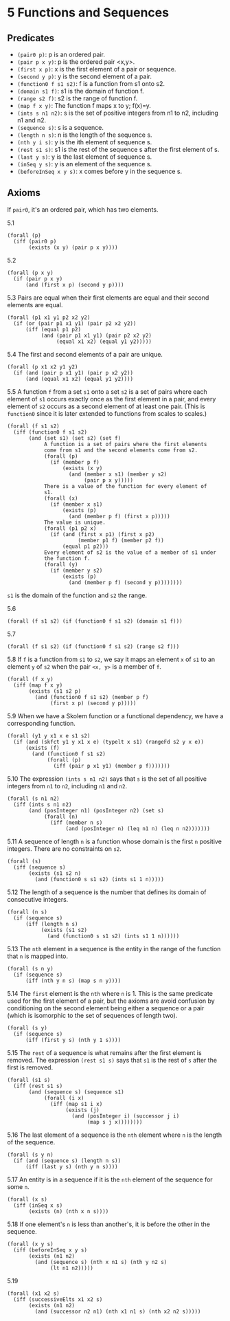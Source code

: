 # 5 Functions and Sequences

## Predicates

- `(pair0 p)`: p is an ordered pair.
- `(pair p x y)`: p is the ordered pair <x,y>.
- `(first x p)`: x is the first element of a pair or sequence.
- `(second y p)`: y is the second element of a pair.
- `(function0 f s1 s2)`: f is a function from s1 onto s2.
- `(domain s1 f)`: s1 is the domain of function f.
- `(range s2 f)`: s2 is the range of function f.
- `(map f x y)`: The function f maps x to y; f(x)=y.
- `(ints s n1 n2)`: s is the set of positive integers from n1 to n2,
  including n1 and n2.
- `(sequence s)`: s is a sequence.
- `(length n s)`: n is the length of the sequence s.
- `(nth y i s)`: y is the ith element of sequence s.
- `(rest s1 s)`: s1 is the rest of the sequence s after the first element
  of s.
- `(last y s)`: y is the last element of sequence s.
- `(inSeq y s)`: y is an element of the sequence s.
- `(beforeInSeq x y s)`: x comes before y in the sequence s.

## Axioms

If `pair0`, it's an ordered pair, which has two elements.

5.1
```
(forall (p)
  (iff (pair0 p)
       (exists (x y) (pair p x y))))
```
5.2
```
(forall (p x y)
  (if (pair p x y)
      (and (first x p) (second y p))))
```

5.3 Pairs are equal when their first elements are equal and their second
elements are equal.

```
(forall (p1 x1 y1 p2 x2 y2)
  (if (or (pair p1 x1 y1) (pair p2 x2 y2))
      (iff (equal p1 p2)
           (and (pair p1 x1 y1) (pair p2 x2 y2)
                (equal x1 x2) (equal y1 y2)))))
```

5.4 The first and second elements of a pair are unique.

```
(forall (p x1 x2 y1 y2)
  (if (and (pair p x1 y1) (pair p x2 y2))
      (and (equal x1 x2) (equal y1 y2))))
```

5.5 A function `f` from a set `s1` onto a set `s2` is a set of pairs where
each element of `s1` occurs exactly once as the first element in a pair,
and every element of `s2` occurs as a second element of at least one pair.
(This is `function0` since it is later extended to functions from scales
to scales.)

```
(forall (f s1 s2)
  (iff (function0 f s1 s2)
       (and (set s1) (set s2) (set f)
            A function is a set of pairs where the first elements
            come from s1 and the second elements come from s2.
            (forall (p)
              (if (member p f)
                  (exists (x y)
                    (and (member x s1) (member y s2)
                         (pair p x y)))))
            There is a value of the function for every element of
            s1.
            (forall (x)
              (if (member x s1)
                  (exists (p)
                    (and (member p f) (first x p)))))
            The value is unique.
            (forall (p1 p2 x)
              (if (and (first x p1) (first x p2)
                       (member p1 f) (member p2 f))
                  (equal p1 p2)))
            Every element of s2 is the value of a member of s1 under
            the function f.
            (forall (y)
              (if (member y s2)
                  (exists (p)
                    (and (member p f) (second y p))))))))
```

`s1` is the domain of the function and `s2` the range.

5.6
```
(forall (f s1 s2) (if (function0 f s1 s2) (domain s1 f)))
```

5.7
```
(forall (f s1 s2) (if (function0 f s1 s2) (range s2 f)))
```

5.8 If `f` is a function from `s1` to `s2`, we say it maps an element `x`
of `s1` to an element `y` of `s2` when the pair `<x, y>` is a member of
`f`.

```
(forall (f x y)
  (iff (map f x y)
       (exists (s1 s2 p)
         (and (function0 f s1 s2) (member p f)
              (first x p) (second y p)))))
```

5.9 When we have a Skolem function or a functional dependency, we have a
corresponding function.

```
(forall (y1 y x1 x e s1 s2)
  (if (and (skfct y1 y x1 x e) (typelt x s1) (rangeFd s2 y x e))
      (exists (f)
        (and (function0 f s1 s2)
             (forall (p)
               (iff (pair p x1 y1) (member p f)))))))
```

5.10 The expression `(ints s n1 n2)` says that `s` is the set of all
positive integers from `n1` to `n2`, including `n1` and `n2`.

```
(forall (s n1 n2)
  (iff (ints s n1 n2)
       (and (posInteger n1) (posInteger n2) (set s)
            (forall (n)
              (iff (member n s)
                   (and (posInteger n) (leq n1 n) (leq n n2)))))))
```

5.11 A sequence of length `n` is a function whose domain is the first
`n` positive integers. There are no constraints on `s2`.

```
(forall (s)
  (iff (sequence s)
       (exists (s1 s2 n)
         (and (function0 s s1 s2) (ints s1 1 n)))))
```

5.12 The length of a sequence is the number that defines its domain of
consecutive integers.

```
(forall (n s)
  (if (sequence s)
      (iff (length n s)
           (exists (s1 s2)
             (and (function0 s s1 s2) (ints s1 1 n))))))
```

5.13 The `nth` element in a sequence is the entity in the range of the
function that `n` is mapped into.

```
(forall (s n y)
  (if (sequence s)
      (iff (nth y n s) (map s n y))))
```

5.14 The `first` element is the `nth` where `n` is 1. This is the same
predicate used for the first element of a pair, but the axioms are
avoid confusion by conditioning on the second element being either
a sequence or a pair (which is isomorphic to the set of sequences of
length two).

```
(forall (s y)
  (if (sequence s)
      (iff (first y s) (nth y 1 s))))
```

5.15 The `rest` of a sequence is what remains after the first element is
removed. The expression `(rest s1 s)` says that `s1` is the rest of
`s` after the first is removed.

```
(forall (s1 s)
  (iff (rest s1 s)
       (and (sequence s) (sequence s1)
            (forall (i x)
              (iff (map s1 i x)
                   (exists (j)
                     (and (posInteger i) (successor j i)
                          (map s j x))))))))
```

5.16 The last element of a sequence is the `nth` element where `n` is the
length of the sequence.

```
(forall (s y n)
  (if (and (sequence s) (length n s))
      (iff (last y s) (nth y n s))))
```

5.17 An entity is in a sequence if it is the `nth` element of the sequence
for some `n`.

```
(forall (x s)
  (iff (inSeq x s)
       (exists (n) (nth x n s))))
```

5.18 If one element's `n` is less than another's, it is before the other
in the sequence.

```
(forall (x y s)
  (iff (beforeInSeq x y s)
       (exists (n1 n2)
         (and (sequence s) (nth x n1 s) (nth y n2 s)
              (lt n1 n2)))))
```

5.19

```
(forall (x1 x2 s)
  (iff (successiveElts x1 x2 s)
       (exists (n1 n2)
         (and (successor n2 n1) (nth x1 n1 s) (nth x2 n2 s)))))
```
